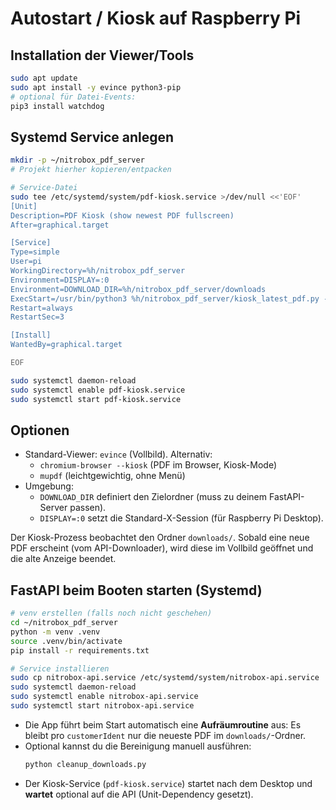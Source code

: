 # Autostart / Kiosk auf Raspberry Pi

## Installation der Viewer/Tools
```bash
sudo apt update
sudo apt install -y evince python3-pip
# optional für Datei-Events:
pip3 install watchdog
```

## Systemd Service anlegen
```bash
mkdir -p ~/nitrobox_pdf_server
# Projekt hierher kopieren/entpacken

# Service-Datei
sudo tee /etc/systemd/system/pdf-kiosk.service >/dev/null <<'EOF'
[Unit]
Description=PDF Kiosk (show newest PDF fullscreen)
After=graphical.target

[Service]
Type=simple
User=pi
WorkingDirectory=%h/nitrobox_pdf_server
Environment=DISPLAY=:0
Environment=DOWNLOAD_DIR=%h/nitrobox_pdf_server/downloads
ExecStart=/usr/bin/python3 %h/nitrobox_pdf_server/kiosk_latest_pdf.py --viewer evince
Restart=always
RestartSec=3

[Install]
WantedBy=graphical.target

EOF

sudo systemctl daemon-reload
sudo systemctl enable pdf-kiosk.service
sudo systemctl start pdf-kiosk.service
```

## Optionen
- Standard-Viewer: `evince` (Vollbild). Alternativ:
  - `chromium-browser --kiosk` (PDF im Browser, Kiosk-Mode)
  - `mupdf` (leichtgewichtig, ohne Menü)
- Umgebung:
  - `DOWNLOAD_DIR` definiert den Zielordner (muss zu deinem FastAPI-Server passen).
  - `DISPLAY=:0` setzt die Standard-X-Session (für Raspberry Pi Desktop).

Der Kiosk-Prozess beobachtet den Ordner `downloads/`. Sobald eine neue PDF erscheint (vom API-Downloader), wird diese im Vollbild geöffnet und die alte Anzeige beendet.


## FastAPI beim Booten starten (Systemd)

```bash
# venv erstellen (falls noch nicht geschehen)
cd ~/nitrobox_pdf_server
python -m venv .venv
source .venv/bin/activate
pip install -r requirements.txt

# Service installieren
sudo cp nitrobox-api.service /etc/systemd/system/nitrobox-api.service
sudo systemctl daemon-reload
sudo systemctl enable nitrobox-api.service
sudo systemctl start nitrobox-api.service
```

- Die App führt beim Start automatisch eine **Aufräumroutine** aus:
  Es bleibt pro `customerIdent` nur die neueste PDF im `downloads/`-Ordner.
- Optional kannst du die Bereinigung manuell ausführen:
  ```bash
  python cleanup_downloads.py
  ```
- Der Kiosk-Service (`pdf-kiosk.service`) startet nach dem Desktop und **wartet** optional auf die API (Unit-Dependency gesetzt).
